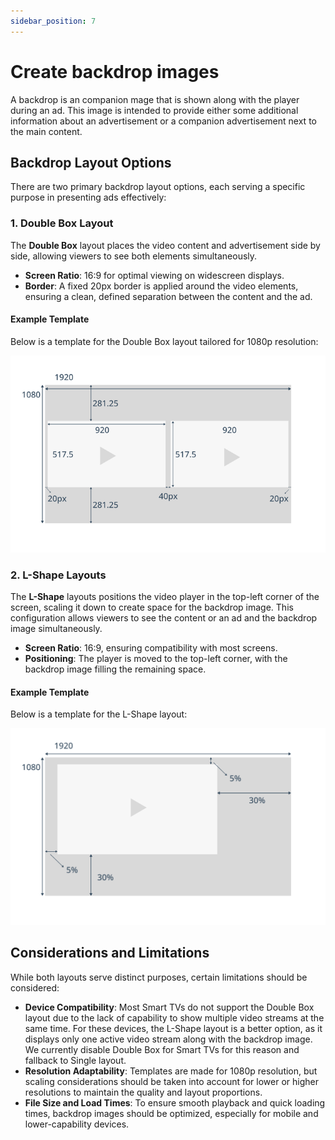 ```yaml
---
sidebar_position: 7
---
```


# Create backdrop images

A backdrop is an companion mage that is shown along with the player during an ad.
This image is intended to provide either some additional information about an advertisement or a companion advertisement next to the main content.

## Backdrop Layout Options

There are two primary backdrop layout options, each serving a specific purpose in presenting ads effectively:

### 1. Double Box Layout

The **Double Box** layout places the video content and advertisement side by side, allowing viewers to see both elements simultaneously.

- **Screen Ratio**: 16:9 for optimal viewing on widescreen displays.
- **Border**: A fixed 20px border is applied around the video elements, ensuring a clean, defined separation between the content and the ad.

#### Example Template

Below is a template for the Double Box layout tailored for 1080p resolution:

![Double box Template.png](../assets/img/backdrop-doublebox-template.png)

### 2. L-Shape Layouts

The **L-Shape** layouts positions the video player in the top-left corner of the screen, scaling it down to create space for the backdrop image.
This configuration allows viewers to see the content or an ad and the backdrop image simultaneously.

- **Screen Ratio**: 16:9, ensuring compatibility with most screens.
- **Positioning**: The player is moved to the top-left corner, with the backdrop image filling the remaining space.

#### Example Template

Below is a template for the L-Shape layout:

![L-Shape Template.png](../assets/img/backdrop-lshape-template.png)

## Considerations and Limitations

While both layouts serve distinct purposes, certain limitations should be considered:

- **Device Compatibility**: Most Smart TVs do not support the Double Box layout due to the lack of capability to show multiple video streams at the same time. For these devices, the L-Shape layout is a better option, as it displays only one active video stream along with the backdrop image. We currently disable Double Box for Smart TVs for this reason and fallback to Single layout.
- **Resolution Adaptability**: Templates are made for 1080p resolution, but scaling considerations should be taken into account for lower or higher resolutions to maintain the quality and layout proportions.
- **File Size and Load Times**: To ensure smooth playback and quick loading times, backdrop images should be optimized, especially for mobile and lower-capability devices.
